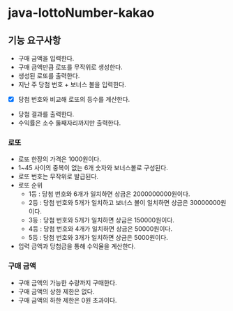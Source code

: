 # java-lottoNumber-kakao

## 기능 요구사항
 
* 구매 금액을 입력한다.
* 구매 금액만큼 로또를 무작위로 생성한다.
* 생성된 로또를 출력한다.
* 지난 주 당첨 번호 + 보너스 볼을 입력한다.
* [x] 당첨 번호와 비교해 로또의 등수를 계산한다.
* 당첨 결과를 출력한다.
* 수익률은 소수 둘째자리까지만 출력한다.

### 로또
* 로또 한장의 가격은 1000원이다.
* 1~45 사이의 중복이 없는 6개 숫자와 보너스볼로 구성된다.
* 로또 번호는 무작위로 발급된다.
* 로또 순위
  * 1등 : 당첨 번호와 6개가 일치하면 상금은 2000000000원이다.
  * 2등 : 당첨 번호와 5개가 일치하고 보너스 볼이 일치하면 상금은 30000000원이다.
  * 3등 : 당첨 번호와 5개가 일치하면 상금은 150000원이다.
  * 4등 : 당첨 번호와 4개가 일치하면 상금은 50000원이다.
  * 5등 : 당첨 번호와 3개가 일치하면 상금은 5000원이다.
* 입력 금액과 당첨금을 통해 수익율을 계산한다.

### 구매 금액
* 구매 금액의 가능한 수량까지 구매한다.
* 구매 금액의 상한 제한은 없다.
* 구매 금액의 하한 제한은 0원 초과이다.

